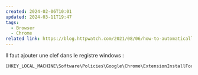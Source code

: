 ```yaml
---
created: 2024-02-06T10:01
updated: 2024-03-11T19:47
tags:
  - Browser
  - Chrome
related link: https://blog.httpwatch.com/2021/08/06/how-to-automatically-install-and-enable-a-chrome-extension/
---
```

Il faut ajouter une clef dans le registre windows :

```r
[HKEY_LOCAL_MACHINE\Software\Policies\Google\Chrome\ExtensionInstallForcelist] = "1"="nngceckbapebfimnlniiiahkandclblb"
```